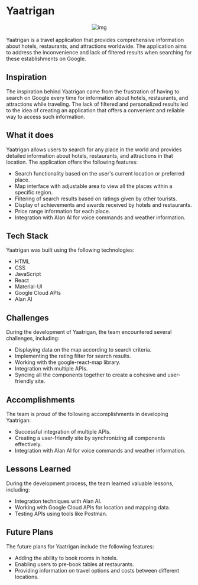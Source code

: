 # Yaatrigan
<div align="center">
    <img src="https://user-images.githubusercontent.com/78898621/236622973-510d666d-6ace-44ff-9240-5a7c964f30bf.png" alt="img"/>
</div>
<br/>
Yaatrigan is a travel application that provides comprehensive information about hotels, restaurants, and attractions worldwide. The application aims to address the inconvenience and lack of filtered results when searching for these establishments on Google.

## Inspiration

The inspiration behind Yaatrigan came from the frustration of having to search on Google every time for information about hotels, restaurants, and attractions while traveling. The lack of filtered and personalized results led to the idea of creating an application that offers a convenient and reliable way to access such information.

## What it does

Yaatrigan allows users to search for any place in the world and provides detailed information about hotels, restaurants, and attractions in that location. The application offers the following features:

- Search functionality based on the user's current location or preferred place.
- Map interface with adjustable area to view all the places within a specific region.
- Filtering of search results based on ratings given by other tourists.
- Display of achievements and awards received by hotels and restaurants.
- Price range information for each place.
- Integration with Alan AI for voice commands and weather information.

## Tech Stack

Yaatrigan was built using the following technologies:

- HTML
- CSS
- JavaScript
- React
- Material-UI
- Google Cloud APIs
- Alan AI

## Challenges

During the development of Yaatrigan, the team encountered several challenges, including:

- Displaying data on the map according to search criteria.
- Implementing the rating filter for search results.
- Working with the google-react-map library.
- Integration with multiple APIs.
- Syncing all the components together to create a cohesive and user-friendly site.

## Accomplishments

The team is proud of the following accomplishments in developing Yaatrigan:

- Successful integration of multiple APIs.
- Creating a user-friendly site by synchronizing all components effectively.
- Integration with Alan AI for voice commands and weather information.

## Lessons Learned

During the development process, the team learned valuable lessons, including:

- Integration techniques with Alan AI.
- Working with Google Cloud APIs for location and mapping data.
- Testing APIs using tools like Postman.

## Future Plans

The future plans for Yaatrigan include the following features:

- Adding the ability to book rooms in hotels.
- Enabling users to pre-book tables at restaurants.
- Providing information on travel options and costs between different locations.
